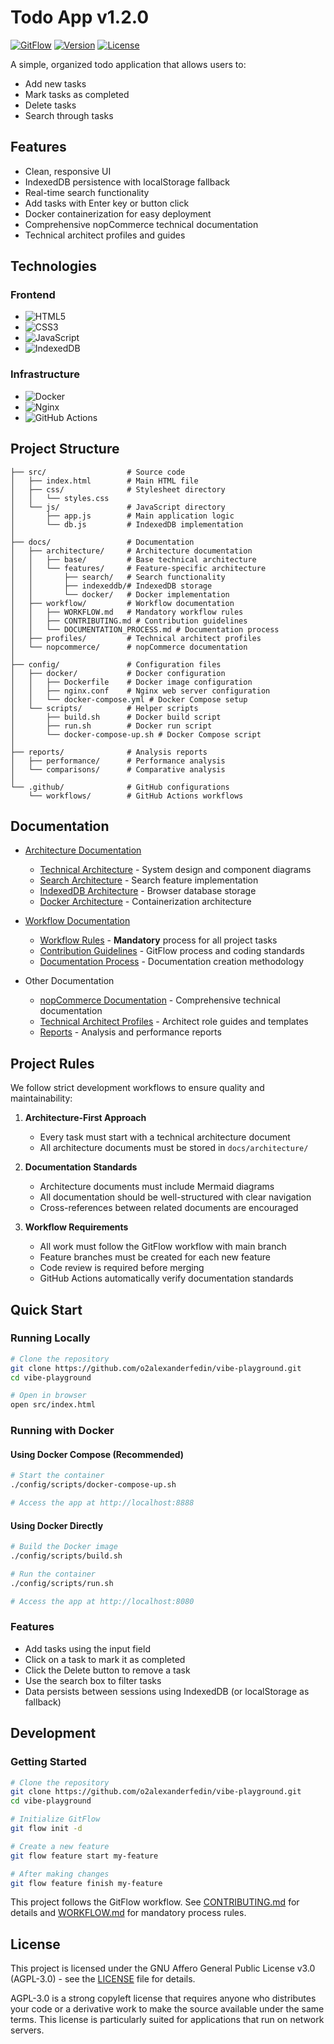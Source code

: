 # Todo App v1.2.0

[![GitFlow](https://img.shields.io/badge/GitFlow-Enabled-brightgreen.svg)](docs/workflow/index.md)
[![Version](https://img.shields.io/badge/Version-1.2.0-blue.svg)](https://github.com/o2alexanderfedin/vibe-playground/releases)
[![License](https://img.shields.io/badge/License-AGPL--3.0-blue.svg)](LICENSE)

A simple, organized todo application that allows users to:
- Add new tasks
- Mark tasks as completed
- Delete tasks
- Search through tasks

## Features
- Clean, responsive UI
- IndexedDB persistence with localStorage fallback
- Real-time search functionality
- Add tasks with Enter key or button click
- Docker containerization for easy deployment
- Comprehensive nopCommerce technical documentation
- Technical architect profiles and guides

## Technologies

### Frontend
- ![HTML5](https://img.shields.io/badge/HTML5-E34F26?style=flat&logo=html5&logoColor=white)
- ![CSS3](https://img.shields.io/badge/CSS3-1572B6?style=flat&logo=css3&logoColor=white)
- ![JavaScript](https://img.shields.io/badge/JavaScript-F7DF1E?style=flat&logo=javascript&logoColor=black)
- ![IndexedDB](https://img.shields.io/badge/IndexedDB-Storage-blue)

### Infrastructure
- ![Docker](https://img.shields.io/badge/Docker-2496ED?style=flat&logo=docker&logoColor=white)
- ![Nginx](https://img.shields.io/badge/Nginx-009639?style=flat&logo=nginx&logoColor=white)
- ![GitHub Actions](https://img.shields.io/badge/GitHub_Actions-2088FF?style=flat&logo=github-actions&logoColor=white)

## Project Structure
```
├── src/                  # Source code
│   ├── index.html        # Main HTML file
│   ├── css/              # Stylesheet directory
│   │   └── styles.css
│   └── js/               # JavaScript directory
│       ├── app.js        # Main application logic
│       └── db.js         # IndexedDB implementation
│
├── docs/                 # Documentation
│   ├── architecture/     # Architecture documentation
│   │   ├── base/         # Base technical architecture
│   │   └── features/     # Feature-specific architecture
│   │       ├── search/   # Search functionality
│   │       ├── indexeddb/# IndexedDB storage
│   │       └── docker/   # Docker implementation
│   ├── workflow/         # Workflow documentation
│   │   ├── WORKFLOW.md   # Mandatory workflow rules
│   │   ├── CONTRIBUTING.md # Contribution guidelines
│   │   └── DOCUMENTATION_PROCESS.md # Documentation process
│   ├── profiles/         # Technical architect profiles
│   └── nopcommerce/      # nopCommerce documentation
│
├── config/               # Configuration files
│   ├── docker/           # Docker configuration
│   │   ├── Dockerfile    # Docker image configuration
│   │   ├── nginx.conf    # Nginx web server configuration
│   │   └── docker-compose.yml # Docker Compose setup
│   └── scripts/          # Helper scripts
│       ├── build.sh      # Docker build script
│       ├── run.sh        # Docker run script
│       └── docker-compose-up.sh # Docker Compose script
│
├── reports/              # Analysis reports
│   ├── performance/      # Performance analysis
│   └── comparisons/      # Comparative analysis
│
└── .github/              # GitHub configurations
    └── workflows/        # GitHub Actions workflows
```

## Documentation

- [Architecture Documentation](docs/architecture/index.md)
  - [Technical Architecture](docs/architecture/base/ARCHITECTURE.md) - System design and component diagrams
  - [Search Architecture](docs/architecture/features/search/SEARCH_ARCHITECTURE.md) - Search feature implementation
  - [IndexedDB Architecture](docs/architecture/features/indexeddb/INDEXEDDB_ARCHITECTURE.md) - Browser database storage
  - [Docker Architecture](docs/architecture/features/docker/DOCKER_ARCHITECTURE.md) - Containerization architecture

- [Workflow Documentation](docs/workflow/index.md)
  - [Workflow Rules](docs/workflow/WORKFLOW.md) - **Mandatory** process for all project tasks
  - [Contribution Guidelines](docs/workflow/CONTRIBUTING.md) - GitFlow process and coding standards
  - [Documentation Process](docs/workflow/DOCUMENTATION_PROCESS.md) - Documentation creation methodology

- Other Documentation
  - [nopCommerce Documentation](docs/nopcommerce/index.md) - Comprehensive technical documentation
  - [Technical Architect Profiles](docs/profiles/index.md) - Architect role guides and templates
  - [Reports](reports/index.md) - Analysis and performance reports

## Project Rules

We follow strict development workflows to ensure quality and maintainability:

1. **Architecture-First Approach**
   - Every task must start with a technical architecture document
   - All architecture documents must be stored in `docs/architecture/`

2. **Documentation Standards**
   - Architecture documents must include Mermaid diagrams
   - All documentation should be well-structured with clear navigation
   - Cross-references between related documents are encouraged

3. **Workflow Requirements**
   - All work must follow the GitFlow workflow with main branch
   - Feature branches must be created for each new feature
   - Code review is required before merging
   - GitHub Actions automatically verify documentation standards

## Quick Start

### Running Locally
```bash
# Clone the repository
git clone https://github.com/o2alexanderfedin/vibe-playground.git
cd vibe-playground

# Open in browser
open src/index.html
```

### Running with Docker

#### Using Docker Compose (Recommended)
```bash
# Start the container
./config/scripts/docker-compose-up.sh

# Access the app at http://localhost:8888
```

#### Using Docker Directly
```bash
# Build the Docker image
./config/scripts/build.sh

# Run the container
./config/scripts/run.sh

# Access the app at http://localhost:8080
```

### Features
- Add tasks using the input field
- Click on a task to mark it as completed
- Click the Delete button to remove a task
- Use the search box to filter tasks
- Data persists between sessions using IndexedDB (or localStorage as fallback)

## Development

### Getting Started
```bash
# Clone the repository
git clone https://github.com/o2alexanderfedin/vibe-playground.git
cd vibe-playground

# Initialize GitFlow
git flow init -d

# Create a new feature
git flow feature start my-feature

# After making changes
git flow feature finish my-feature
```

This project follows the GitFlow workflow. See [CONTRIBUTING.md](docs/workflow/CONTRIBUTING.md) for details and [WORKFLOW.md](docs/workflow/WORKFLOW.md) for mandatory process rules.

## License

This project is licensed under the GNU Affero General Public License v3.0 (AGPL-3.0) - see the [LICENSE](LICENSE) file for details.

AGPL-3.0 is a strong copyleft license that requires anyone who distributes your code or a derivative work to make the source available under the same terms. This license is particularly suited for applications that run on network servers.
